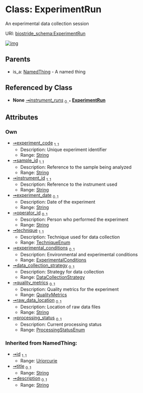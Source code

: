 
# Class: ExperimentRun

An experimental data collection session

URI: [biostride_schema:ExperimentRun](https://w3id.org/biostride/schema/ExperimentRun)


[![img](https://yuml.me/diagram/nofunky;dir:TB/class/[QualityMetrics],[NamedThing],[ExperimentalConditions],[QualityMetrics]<quality_metrics%200..1-++[ExperimentRun&#124;experiment_code:string;sample_id:string;instrument_id:string;experiment_date:string%20%3F;operator_id:string%20%3F;technique:TechniqueEnum;raw_data_location:string%20%3F;processing_status:ProcessingStatusEnum%20%3F;id(i):uriorcurie;title(i):string%20%3F;description(i):string%20%3F],[DataCollectionStrategy]<data_collection_strategy%200..1-++[ExperimentRun],[ExperimentalConditions]<experimental_conditions%200..1-++[ExperimentRun],[Study]++-%20instrument_runs%200..*>[ExperimentRun],[NamedThing]^-[ExperimentRun],[Study],[DataCollectionStrategy])](https://yuml.me/diagram/nofunky;dir:TB/class/[QualityMetrics],[NamedThing],[ExperimentalConditions],[QualityMetrics]<quality_metrics%200..1-++[ExperimentRun&#124;experiment_code:string;sample_id:string;instrument_id:string;experiment_date:string%20%3F;operator_id:string%20%3F;technique:TechniqueEnum;raw_data_location:string%20%3F;processing_status:ProcessingStatusEnum%20%3F;id(i):uriorcurie;title(i):string%20%3F;description(i):string%20%3F],[DataCollectionStrategy]<data_collection_strategy%200..1-++[ExperimentRun],[ExperimentalConditions]<experimental_conditions%200..1-++[ExperimentRun],[Study]++-%20instrument_runs%200..*>[ExperimentRun],[NamedThing]^-[ExperimentRun],[Study],[DataCollectionStrategy])

## Parents

 *  is_a: [NamedThing](NamedThing.md) - A named thing

## Referenced by Class

 *  **None** *[➞instrument_runs](study__instrument_runs.md)*  <sub>0..\*</sub>  **[ExperimentRun](ExperimentRun.md)**

## Attributes


### Own

 * [➞experiment_code](experimentRun__experiment_code.md)  <sub>1..1</sub>
     * Description: Unique experiment identifier
     * Range: [String](types/String.md)
 * [➞sample_id](experimentRun__sample_id.md)  <sub>1..1</sub>
     * Description: Reference to the sample being analyzed
     * Range: [String](types/String.md)
 * [➞instrument_id](experimentRun__instrument_id.md)  <sub>1..1</sub>
     * Description: Reference to the instrument used
     * Range: [String](types/String.md)
 * [➞experiment_date](experimentRun__experiment_date.md)  <sub>0..1</sub>
     * Description: Date of the experiment
     * Range: [String](types/String.md)
 * [➞operator_id](experimentRun__operator_id.md)  <sub>0..1</sub>
     * Description: Person who performed the experiment
     * Range: [String](types/String.md)
 * [➞technique](experimentRun__technique.md)  <sub>1..1</sub>
     * Description: Technique used for data collection
     * Range: [TechniqueEnum](TechniqueEnum.md)
 * [➞experimental_conditions](experimentRun__experimental_conditions.md)  <sub>0..1</sub>
     * Description: Environmental and experimental conditions
     * Range: [ExperimentalConditions](ExperimentalConditions.md)
 * [➞data_collection_strategy](experimentRun__data_collection_strategy.md)  <sub>0..1</sub>
     * Description: Strategy for data collection
     * Range: [DataCollectionStrategy](DataCollectionStrategy.md)
 * [➞quality_metrics](experimentRun__quality_metrics.md)  <sub>0..1</sub>
     * Description: Quality metrics for the experiment
     * Range: [QualityMetrics](QualityMetrics.md)
 * [➞raw_data_location](experimentRun__raw_data_location.md)  <sub>0..1</sub>
     * Description: Location of raw data files
     * Range: [String](types/String.md)
 * [➞processing_status](experimentRun__processing_status.md)  <sub>0..1</sub>
     * Description: Current processing status
     * Range: [ProcessingStatusEnum](ProcessingStatusEnum.md)

### Inherited from NamedThing:

 * [➞id](namedThing__id.md)  <sub>1..1</sub>
     * Range: [Uriorcurie](types/Uriorcurie.md)
 * [➞title](namedThing__title.md)  <sub>0..1</sub>
     * Range: [String](types/String.md)
 * [➞description](namedThing__description.md)  <sub>0..1</sub>
     * Range: [String](types/String.md)
